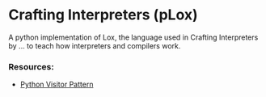 # Crafting Interpreters (pLox)

A python implementation of Lox, the language used in Crafting Interpreters by ... to teach how interpreters and compilers work.


### Resources:
- [Python Visitor Pattern](https://refactoring.guru/design-patterns/visitor/python/example)